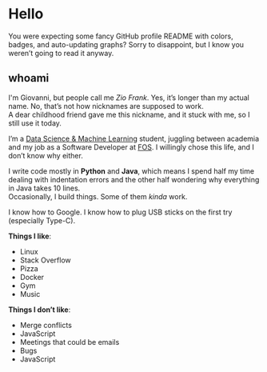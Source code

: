 # Hello

You were expecting some fancy GitHub profile README with colors, badges, and auto-updating graphs? Sorry to disappoint, but I know you weren’t going to read it anyway.

## whoami

I'm Giovanni, but people call me _Zio Frank_. Yes, it’s longer than my actual name. No, that’s not how nicknames are supposed to work.  
A dear childhood friend gave me this nickname, and it stuck with me, so I still use it today.  

I’m a [Data Science & Machine Learning](https://corsi.unisa.it/informatica-magistrale/en/home) student, juggling between academia and my job as a Software Developer at [FOS](https://www.gruppofos.it/). I willingly chose this life, and I don’t know why either.  

I write code mostly in **Python** and **Java**, which means I spend half my time dealing with indentation errors and the other half wondering why everything in Java takes 10 lines.  
Occasionally, I build things. Some of them _kinda_ work.  

I know how to Google. I know how to plug USB sticks on the first try (especially Type-C).  

**Things I like**:
- Linux
- Stack Overflow
- Pizza
- Docker
- Gym
- Music

**Things I don’t like**:
- Merge conflicts
- JavaScript
- Meetings that could be emails
- Bugs
- JavaScript
